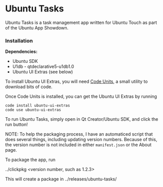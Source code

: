 Ubuntu Tasks
============

Ubuntu Tasks is a task management app written for Ubuntu Touch as part of the Ubuntu App Showdown.

### Installation ###

**Dependencies:**

 * Ubuntu SDK
 * U1db - qtdeclarative5-u1db1.0
 * Ubuntu UI Extras (see below)

To install Ubuntu UI Extras, you will need [Code Units](https://github.com/iBeliever/code-units), a small utility to download bits of code.

Once Code Units is installed, you can get the Ubuntu UI Extras by running

    code install ubuntu-ui-extras
    code use ubuntu-ui-extras

To run Ubuntu Tasks, simply open in Qt Creator/Ubuntu SDK, and click the run button!

NOTE: To help the packaging process, I have an automaticed script that does several things, including updating version numbers. Because of this, the version number is not included in either `manifest.json` or the About page.

To package the app, run

../clickpkg <version number, such as 1.2.3>

This will create a package in ../releases/ubuntu-tasks/
